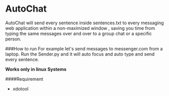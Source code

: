 # AutoChat

AutoChat will send every sentence inside sentences.txt to every messaging web application within a non-maximized window , saving you time from typing the same messages over and over to a group chat or a specific person.

###How to run
For example let's send messages to messenger.com from a laptop. Run the Sender.py and it will auto focus and auto type and send every sentence.

**Works only in linux Systems**

####Requirement
+ xdotool
